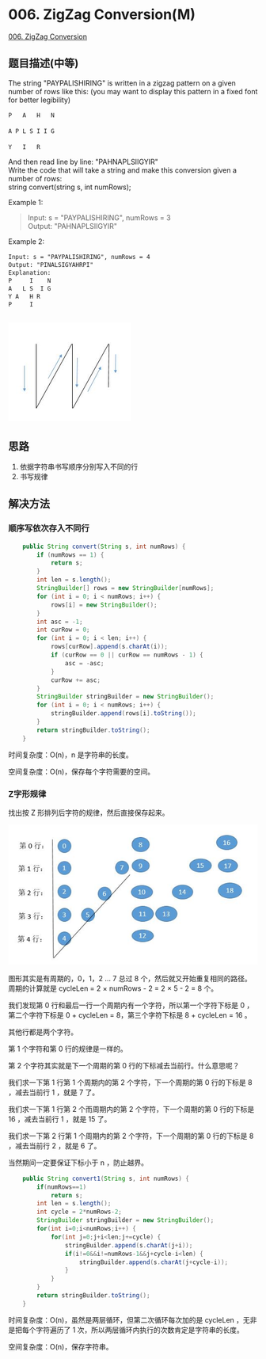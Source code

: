 # 006. ZigZag Conversion\(M\)

[006. ZigZag Conversion](https://leetcode-cn.com/problems/zigzag-conversion/)

## 题目描述\(中等\)

The string "PAYPALISHIRING" is written in a zigzag pattern on a given number of rows like this: \(you may want to display this pattern in a fixed font for better legibility\)

```
P   A   H   N

A P L S I I G

Y   I   R
```

And then read line by line: "PAHNAPLSIIGYIR"  
Write the code that will take a string and make this conversion given a number of rows:  
string convert\(string s, int numRows\);

Example 1:

> Input: s = "PAYPALISHIRING", numRows = 3  
> Output: "PAHNAPLSIIGYIR"

Example 2:

```
Input: s = "PAYPALISHIRING", numRows = 4  
Output: "PINALSIGYAHRPI"  
Explanation:
P     I    N
A   L S  I G
Y A   H R
P     I
```

## ![](/assets/001-100/006-p-1.png)

## 思路

1. 依据字符串书写顺序分别写入不同的行
2. 书写规律

## 解决方法

### 顺序写依次存入不同行

```java
    public String convert(String s, int numRows) {
        if (numRows == 1) {
            return s;
        }
        int len = s.length();
        StringBuilder[] rows = new StringBuilder[numRows];
        for (int i = 0; i < numRows; i++) {
            rows[i] = new StringBuilder();
        }
        int asc = -1;
        int curRow = 0;
        for (int i = 0; i < len; i++) {
            rows[curRow].append(s.charAt(i));
            if (curRow == 0 || curRow == numRows - 1) {
                asc = -asc;
            }
            curRow += asc;
        }
        StringBuilder stringBuilder = new StringBuilder();
        for (int i = 0; i < numRows; i++) {
            stringBuilder.append(rows[i].toString());
        }
        return stringBuilder.toString();
    }
```

时间复杂度：O(n)，n 是字符串的长度。

空间复杂度：O(n)，保存每个字符需要的空间。

### Z字形规律

找出按 Z 形排列后字符的规律，然后直接保存起来。

![](/assets/001-100/006-solution-2-1.png)

图形其实是有周期的，0，1，2 ... 7 总过 8 个，然后就又开始重复相同的路径。周期的计算就是 cycleLen = 2 × numRows - 2 = 2 × 5 - 2 = 8 个。

我们发现第 0 行和最后一行一个周期内有一个字符，所以第一个字符下标是 0 ，第二个字符下标是 0 + cycleLen = 8，第三个字符下标是 8 + cycleLen = 16 。

其他行都是两个字符。

第 1 个字符和第 0 行的规律是一样的。

第 2 个字符其实就是下一个周期的第 0 行的下标减去当前行。什么意思呢？

我们求一下第 1 行第 1 个周期内的第 2 个字符，下一个周期的第 0 行的下标是 8 ，减去当前行 1 ，就是 7 了。

我们求一下第 1 行第 2 个而周期内的第 2 个字符，下一个周期的第 0 行的下标是 16 ，减去当前行 1 ，就是 15 了。

我们求一下第 2 行第 1 个周期内的第 2 个字符，下一个周期的第 0 行的下标是 8 ，减去当前行 2 ，就是 6 了。

当然期间一定要保证下标小于 n ，防止越界。

```java
    public String convert1(String s, int numRows) {
        if(numRows==1)
            return s;
        int len = s.length();
        int cycle = 2*numRows-2;
        StringBuilder stringBuilder = new StringBuilder();
        for(int i=0;i<numRows;i++) {
            for(int j=0;j+i<len;j+=cycle) {
                stringBuilder.append(s.charAt(j+i));
                if(i!=0&&i!=numRows-1&&j+cycle-i<len) {
                    stringBuilder.append(s.charAt(j+cycle-i));
                }
            }
        }
        return stringBuilder.toString();
    }
```

时间复杂度：O(n)，虽然是两层循环，但第二次循环每次加的是 cycleLen ，无非是把每个字符遍历了 1 次，所以两层循环内执行的次数肯定是字符串的长度。

空间复杂度：O(n)，保存字符串。

